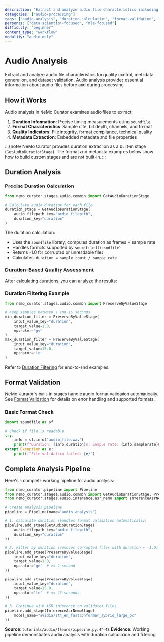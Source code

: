 ```yaml
---
description: "Extract and analyze audio file characteristics including duration calculation, format validation, and metadata extraction"
categories: ["audio-processing"]
tags: ["audio-analysis", "duration-calculation", "format-validation", "metadata-extraction", "file-validation"]
personas: ["data-scientist-focused", "mle-focused"]
difficulty: "beginner"
content_type: "workflow"
modality: "audio-only"
---
```


# Audio Analysis

Extract and analyze audio file characteristics for quality control, metadata generation, and dataset validation. Audio analysis provides essential information about audio files before and during processing.

## How it Works

Audio analysis in NeMo Curator examines audio files to extract:

1. **Duration Information**: Precise timing measurements using `soundfile`
2. **Format Characteristics**: Sample rate, bit depth, channels, and format
3. **Quality Indicators**: File integrity, format compliance, technical quality
4. **Metadata Extraction**: Embedded metadata and file properties

:::{note} NeMo Curator provides duration extraction as a built-in stage (`GetAudioDurationStage`). The format and metadata examples below show how to build custom stages and are not built-in.
:::

## Duration Analysis

### Precise Duration Calculation

```python
from nemo_curator.stages.audio.common import GetAudioDurationStage

# Calculate audio duration for each file
duration_stage = GetAudioDurationStage(
    audio_filepath_key="audio_filepath",
    duration_key="duration"
)
```

The duration calculation:

- Uses the `soundfile` library; computes duration as frames ÷ sample rate
- Handles formats supported by `soundfile` (`libsndfile`)
- Returns -1.0 for corrupted or unreadable files
- Calculates: `duration = sample_count / sample_rate`

### Duration-Based Quality Assessment

After calculating durations, you can analyze the results:

### Duration Filtering Example

```python
from nemo_curator.stages.audio.common import PreserveByValueStage

# Keep samples between 1 and 15 seconds
min_duration_filter = PreserveByValueStage(
    input_value_key="duration",
    target_value=1.0,
    operator="ge"
)
max_duration_filter = PreserveByValueStage(
    input_value_key="duration",
    target_value=15.0,
    operator="le"
)
```

Refer to [Duration Filtering](../quality-assessment/duration-filtering.md) for end-to-end examples.

## Format Validation

NeMo Curator's built-in stages handle audio format validation automatically. See [Format Validation](format-validation.md) for details on error handling and supported formats.

### Basic Format Check

```python
import soundfile as sf

# Check if file is readable
try:
    info = sf.info("audio_file.wav")
    print(f"Duration: {info.duration}s, Sample rate: {info.samplerate}Hz")
except Exception as e:
    print(f"File validation failed: {e}")
```

## Complete Analysis Pipeline

Here's a complete working pipeline for audio analysis:

```python
from nemo_curator.pipeline import Pipeline
from nemo_curator.stages.audio.common import GetAudioDurationStage, PreserveByValueStage
from nemo_curator.stages.audio.inference.asr_nemo import InferenceAsrNemoStage

# Create analysis pipeline
pipeline = Pipeline(name="audio_analysis")

# 1. Calculate duration (handles format validation automatically)
pipeline.add_stage(GetAudioDurationStage(
    audio_filepath_key="audio_filepath",
    duration_key="duration"
))

# 2. Filter by duration (removes corrupted files with duration = -1.0)
pipeline.add_stage(PreserveByValueStage(
    input_value_key="duration",
    target_value=1.0,
    operator="ge"  # >= 1 second
))

pipeline.add_stage(PreserveByValueStage(
    input_value_key="duration", 
    target_value=15.0,
    operator="le"  # <= 15 seconds
))

# 3. Continue with ASR inference on validated files
pipeline.add_stage(InferenceAsrNemoStage(
    model_name="nvidia/stt_en_fastconformer_hybrid_large_pc"
))
```

**Source**: `tutorials/audio/fleurs/pipeline.py:47-48`
**Evidence**: Working pipeline demonstrates audio analysis with duration calculation and filtering
